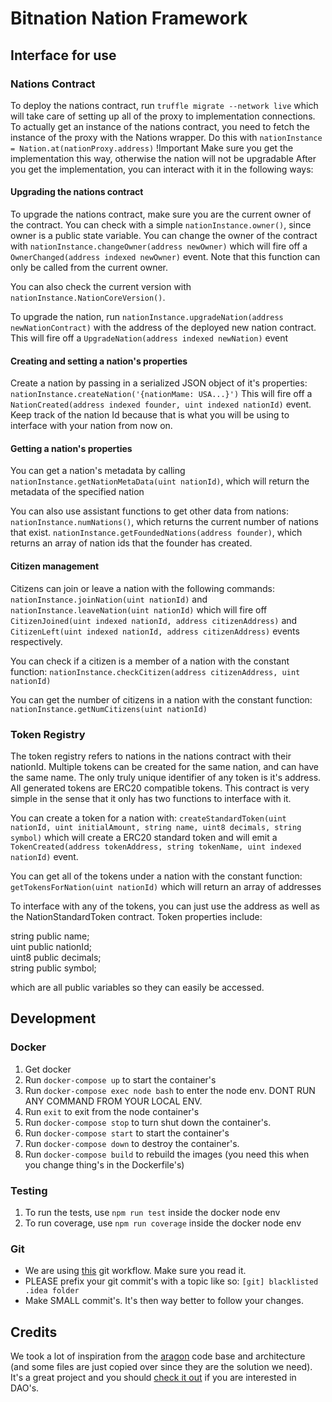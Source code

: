 # Bitnation Nation Framework

## Interface for use

### Nations Contract
To deploy the nations contract, run `truffle migrate --network live` which will take care of 
setting up all of the proxy to implementation connections. To actually get an instance of the nations
contract, you need to fetch the instance of the proxy with the Nations wrapper. Do this with
`nationInstance = Nation.at(nationProxy.address)`
!Important Make sure you get the implementation this way, otherwise the nation will not be upgradable 
After you get the implementation, you can interact with it in the following ways:

#### Upgrading the nations contract
To upgrade the nations contract, make sure you are the current owner of the contract. You can check with a simple
`nationInstance.owner()`, since owner is a public state variable. You can change the owner of the contract with 
`nationInstance.changeOwner(address newOwner)` which will fire off a `OwnerChanged(address indexed newOwner)` event.
Note that this function can only be called from the current owner.

You can also check the current version with `nationInstance.NationCoreVersion()`.

To upgrade the nation, run `nationInstance.upgradeNation(address newNationContract)` with the address of the deployed
new nation contract. This will fire off a `UpgradeNation(address indexed newNation)` event

#### Creating and setting a nation's properties

Create a nation by passing in a serialized JSON object of it's properties:
`nationInstance.createNation('{nationMame: USA...}')`
This will fire off a `NationCreated(address indexed founder, uint indexed nationId)` event.
Keep track of the nation Id because that is what you will be using to interface with your nation from now on.

#### Getting a nation's properties  
You can get a nation's metadata by calling
`nationInstance.getNationMetaData(uint nationId)`, which will return the metadata of the specified nation                                                                                                                                                                                

You can also use assistant functions to get other data from nations:
`nationInstance.numNations()`, which returns the current number of nations that exist.
`nationInstance.getFoundedNations(address founder)`, which returns an array of nation ids that the founder has created.

#### Citizen management
Citizens can join or leave a nation with the following commands:
`nationInstance.joinNation(uint nationId)` and
`nationInstance.leaveNation(uint nationId)` which will fire off
`CitizenJoined(uint indexed nationId, address citizenAddress)` and `CitizenLeft(uint indexed nationId, address citizenAddress)` events respectively.


You can check if a citizen is a member of a nation with the constant function:
`nationInstance.checkCitizen(address citizenAddress, uint nationId)`

You can get the number of citizens in a nation with the constant function:
`nationInstance.getNumCitizens(uint nationId)`




### Token Registry
The token registry refers to nations in the nations contract with their nationId. Multiple tokens can be created
for the same nation, and can have the same name. The only truly unique identifier of any token is it's address. All generated
tokens are ERC20 compatible tokens. This contract is very simple in the sense that it only has two functions to interface with it.

You can create a token for a nation with:
`createStandardToken(uint nationId, uint initialAmount, string name, uint8 decimals, string symbol)` which will
create a ERC20 standard token and will emit a `TokenCreated(address tokenAddress, string tokenName, uint indexed nationId)` event.

You can get all of the tokens under a nation with the constant function:
`getTokensForNation(uint nationId)`
which will return an array of addresses

To interface with any of the tokens, you can just use the address as well as the NationStandardToken contract.
Token properties include: 

string public name;                   
uint public nationId;                 
uint8 public decimals;            
string public symbol;

which are all public variables so they can easily be accessed.

## Development

### Docker
1. Get docker
2. Run `docker-compose up` to start the container's
3. Run `docker-compose exec node bash` to enter the node env. DONT RUN ANY COMMAND FROM YOUR LOCAL ENV.
4. Run `exit` to exit from the node container's
5. Run `docker-compose stop` to turn shut down the container's. 
6. Run `docker-compose start` to start the container's
7. Run `docker-compose down` to destroy the container's.
8. Run `docker-compose build` to rebuild the images (you need this when you change thing's in the Dockerfile's)

### Testing
1. To run the tests, use `npm run test` inside the docker node env
2. To run coverage, use `npm run coverage` inside the docker node env

### Git 
- We are using [this](http://nvie.com/posts/a-successful-git-branching-model/) git workflow. Make sure you read it. 
- PLEASE prefix your git commit's with a topic like so: `[git] blacklisted .idea folder`
- Make SMALL commit's. It's then way better to follow your changes. 

## Credits
We took a lot of inspiration from the [aragon](https://aragon.one/) code base and architecture (and some files are just copied over since they are the solution we need). It's a great project and you should [check it out](https://aragon.one/) if you are interested in DAO's.
